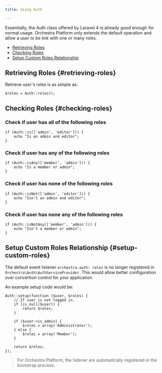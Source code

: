 ```yaml
---
title: Using Auth

---
```


Essentially, the Auth class offered by Laravel 4 is already good enough for normal usage. Orchestra Platform only extends the default operation and allow a user to be link with one or many roles.

* [Retrieving Roles](#retrieving-roles)
* [Checking Roles](#checking-roles)
* [Setup Custom Roles Relationship](#setup-custom-roles)

## Retrieving Roles {#retrieving-roles}

Retrieve user's roles is as simple as:

	$roles = Auth::roles();

## Checking Roles {#checking-roles}

### Check if user has all of the following roles

	if (Auth::is(['admin', 'editor'])) {
		echo "Is an admin and editor";
	}

### Check if user has any of the following roles

    if (Auth::isAny(['member', 'admin'])) {
        echo "Is a member or admin";
    }

### Check if user has none of the following roles

    if (Auth::isNot(['admin', 'editor'])) {
        echo "Isn't an admin and editor";
    }

### Check if user has none any of the following roles

    if (Auth::isNotAny(['member', 'admin'])) {
        echo "Isn't a member or admin";
    }

## Setup Custom Roles Relationship {#setup-custom-roles}

The default event listener `orchestra.auth: roles` is no longer registered in `Orchestra\Auth\AuthServiceProvider`. This would allow better configuration over convertion control for your application.

An example setup code would be:

    Auth::setup(function ($user, $roles) {
	    // If user is not logged in.
	    if (is_null($user)) {
		    return $roles;
	    }

	    if ($user->is_admin) {
	    	$roles = array('Administrator');
	    } else {
	    	$roles = array('Member');
	    }

	    return $roles;
    });

> For Orchestra Platform, the listener are automatically registered in the bootstrap process.
